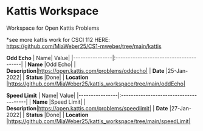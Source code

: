 # Kattis Workspace
Workspace for Open Kattis Problems

*see more kattis work for CSCI 112 HERE: https://github.com/MiaWeber25/CS1-mweber/tree/main/kattis


**Odd Echo** 
| Name| Value|
|----------------|:---------------------------------------|
| **Name**       |Odd Echo|
| **Description**|https://open.kattis.com/problems/oddecho|
| **Date**   |25-Jan-2022|
| **Status**     |Done|
| **Location**   |https://github.com/MiaWeber25/kattis_workspace/tree/main/oddEcho|

**Speed Limit**
| Name| Value|
|----------------|:---------------------------------------|
| **Name**       |Speed Limit|
| **Description**|https://open.kattis.com/problems/speedlimit|
| **Date**   |27-Jan-2022|
| **Status**     |Done|
| **Location**   |https://github.com/MiaWeber25/kattis_workspace/tree/main/speedLimit|

